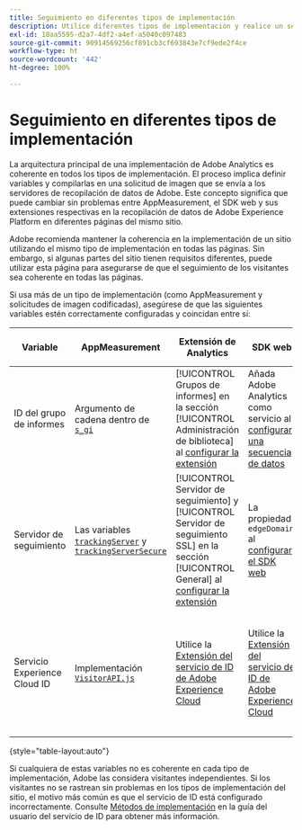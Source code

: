 ```yaml
---
title: Seguimiento en diferentes tipos de implementación
description: Utilice diferentes tipos de implementación y realice un seguimiento de los visitantes.
exl-id: 18aa5595-d2a7-4df2-a4ef-a5040c097483
source-git-commit: 90914569256cf891cb3cf693843e7cf9ede2f4ce
workflow-type: ht
source-wordcount: '442'
ht-degree: 100%

---
```


# Seguimiento en diferentes tipos de implementación

La arquitectura principal de una implementación de Adobe Analytics es coherente en todos los tipos de implementación. El proceso implica definir variables y compilarlas en una solicitud de imagen que se envía a los servidores de recopilación de datos de Adobe. Este concepto significa que puede cambiar sin problemas entre AppMeasurement, el SDK web y sus extensiones respectivas en la recopilación de datos de Adobe Experience Platform en diferentes páginas del mismo sitio.

Adobe recomienda mantener la coherencia en la implementación de un sitio utilizando el mismo tipo de implementación en todas las páginas. Sin embargo, si algunas partes del sitio tienen requisitos diferentes, puede utilizar esta página para asegurarse de que el seguimiento de los visitantes sea coherente en todas las páginas.

Si usa más de un tipo de implementación (como AppMeasurement y solicitudes de imagen codificadas), asegúrese de que las siguientes variables estén correctamente configuradas y coincidan entre sí:

| Variable | AppMeasurement | Extensión de Analytics | SDK web | Extensión del SDK web | Solicitud de imagen codificada |
| --- | --- | --- | --- | --- | --- |
| ID del grupo de informes | Argumento de cadena dentro de [`s_gi`](../vars/functions/s-gi.md) | [!UICONTROL Grupos de informes] en la sección [!UICONTROL Administración de biblioteca] al [configurar la extensión](https://experienceleague.adobe.com/docs/experience-platform/tags/extensions/client/analytics/overview.html?lang=es) | Añada Adobe Analytics como servicio al [configurar una secuencia de datos](https://experienceleague.adobe.com/docs/experience-platform/edge/datastreams/configure.html?lang=es) | Añada Adobe Analytics como servicio al [configurar una secuencia de datos](https://experienceleague.adobe.com/docs/experience-platform/edge/datastreams/configure.html?lang=es) | Parte de la dirección URL `pathname` (después de `/b/ss/`) |
| Servidor de seguimiento | Las variables [`trackingServer`](../vars/config-vars/trackingserver.md) y [`trackingServerSecure`](../vars/config-vars/trackingserversecure.md) | [!UICONTROL Servidor de seguimiento] y [!UICONTROL Servidor de seguimiento SSL] en la sección [!UICONTROL General] al [configurar la extensión](https://experienceleague.adobe.com/docs/experience-platform/tags/extensions/client/analytics/overview.html?lang=es) | La propiedad `edgeDomain` al [configurar el SDK web](https://experienceleague.adobe.com/docs/experience-platform/edge/fundamentals/configuring-the-sdk.html?lang=es) | El [!UICONTROL dominio Edge] al [configurar la extensión](https://experienceleague.adobe.com/docs/experience-platform/edge/extension/web-sdk-extension-configuration.html?lang=es) | El `hostname` de la URL de solicitud de imagen |
| Servicio Experience Cloud ID | Implementación [`VisitorAPI.js`](https://experienceleague.adobe.com/docs/id-service/using/implementation/setup-analytics.html?lang=es) | Utilice la [Extensión del servicio de ID de Adobe Experience Cloud](https://experienceleague.adobe.com/docs/experience-platform/tags/extensions/client/id-service/overview.html?lang=es) | Utilice la [Extensión del servicio de ID de Adobe Experience Cloud](https://experienceleague.adobe.com/docs/experience-platform/tags/extensions/client/id-service/overview.html?lang=es) | Utilice la [Extensión del servicio de ID de Adobe Experience Cloud](https://experienceleague.adobe.com/docs/experience-platform/tags/extensions/client/id-service/overview.html?lang=es) | Haga una [llamada separada a los servidores del servicio de ID](https://experienceleague.adobe.com/docs/id-service/using/implementation/direct-integration.html?lang=es) para obtener el ID deseado |

{style=&quot;table-layout:auto&quot;}

Si cualquiera de estas variables no es coherente en cada tipo de implementación, Adobe las considera visitantes independientes. Si los visitantes no se rastrean sin problemas en los tipos de implementación del sitio, el motivo más común es que el servicio de ID está configurado incorrectamente. Consulte [Métodos de implementación](https://experienceleague.adobe.com/docs/id-service/using/implementation/implementation-methods.html?lang=es) en la guía del usuario del servicio de ID para obtener más información.
